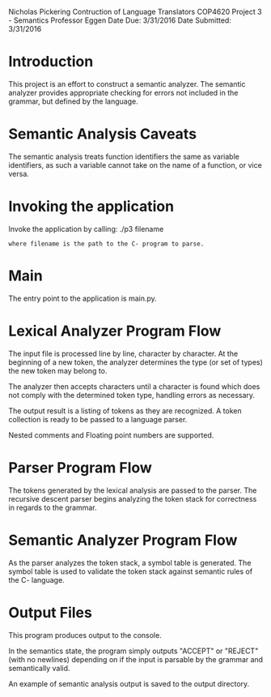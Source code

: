 Nicholas Pickering
Contruction of Language Translators COP4620
Project 3 - Semantics
Professor Eggen
Date Due: 3/31/2016
Date Submitted: 3/31/2016

# Introduction
This project is an effort to construct a semantic analyzer.
The semantic analyzer provides appropriate checking for errors not included in the grammar, but defined by the
language.

# Semantic Analysis Caveats
The semantic analysis treats function identifiers the same as variable identifiers, as such a variable cannot take
on the name of a function, or vice versa.

# Invoking the application
Invoke the application by calling:
    ./p3 filename

    where filename is the path to the C- program to parse.

# Main
The entry point to the application is main.py.

# Lexical Analyzer Program Flow
The input file is processed line by line, character by character. At the beginning of a new token, the analyzer
determines the type (or set of types) the new token may belong to.

The analyzer then accepts characters until a character is found which does not comply with the determined
token type, handling errors as necessary.

The output result is a listing of tokens as they are recognized. A token collection is ready to be passed
to a language parser.

Nested comments and Floating point numbers are supported.

# Parser Program Flow
The tokens generated by the lexical analysis are passed to the parser. The recursive descent parser begins analyzing
the token stack for correctness in regards to the grammar.

# Semantic Analyzer Program Flow
As the parser analyzes the token stack, a symbol table is generated. The symbol table is used to validate the
token stack against semantic rules of the C- language.

# Output Files
This program produces output to the console.

In the semantics state, the program simply outputs "ACCEPT" or "REJECT" (with no newlines) depending on
if the input is parsable by the grammar and semantically valid.

An example of semantic analysis output is saved to the output directory.
